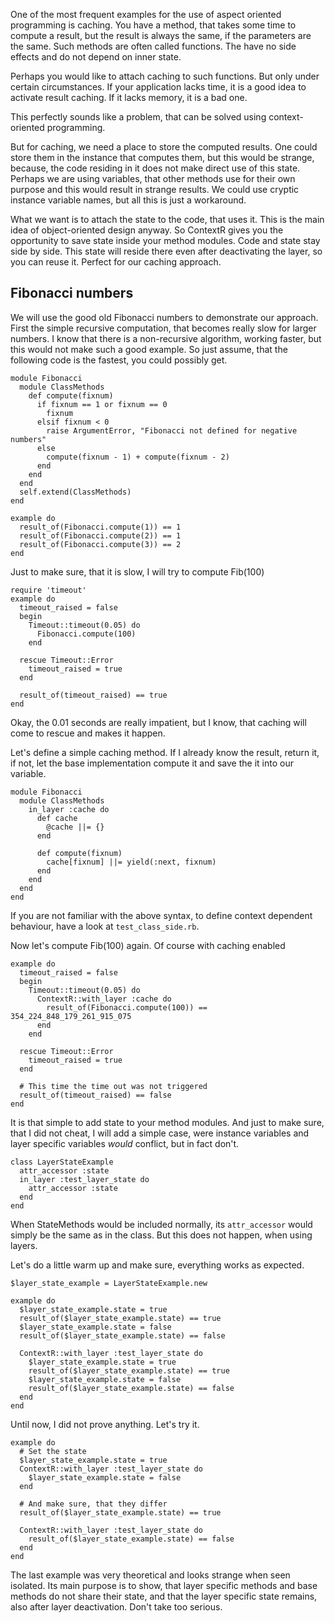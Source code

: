 One of the most frequent examples for the use of aspect oriented programming
is caching. You have a method, that takes some time to compute a result,
but the result is always the same, if the parameters are the same. Such
methods are often called functions. The have no side effects and do not depend
on inner state.

Perhaps you would like to attach caching to such functions. But only under
certain circumstances. If your application lacks time, it is a good idea to
activate result caching. If it lacks memory, it is a bad one.

This perfectly sounds like a problem, that can be solved using 
context-oriented programming.

But for caching, we need a place to store the computed results. One could
store them in the instance that computes them, but this would be strange,
because, the code residing in it does not make direct use of this state.
Perhaps we are using variables, that other methods use for their own
purpose and this would result in strange results. We could use cryptic 
instance variable names, but all this is just a workaround.

What we want is to attach the state to the code, that uses it. This is the
main idea of object-oriented design anyway. So ContextR gives you the 
opportunity to save state inside your method modules. Code and state stay
side by side. This state will reside there even after deactivating the
layer, so you can reuse it. Perfect for our caching approach.


Fibonacci numbers
-----------------

We will use the good old Fibonacci numbers to demonstrate our approach. First
the simple recursive computation, that becomes really slow for larger numbers.
I know that there is a non-recursive algorithm, working faster, but this 
would not make such a good example. So just assume, that the following
code is the fastest, you could possibly get.

    module Fibonacci
      module ClassMethods
        def compute(fixnum)
          if fixnum == 1 or fixnum == 0
            fixnum
          elsif fixnum < 0
            raise ArgumentError, "Fibonacci not defined for negative numbers"
          else
            compute(fixnum - 1) + compute(fixnum - 2)
          end
        end
      end
      self.extend(ClassMethods)
    end

    example do
      result_of(Fibonacci.compute(1)) == 1
      result_of(Fibonacci.compute(2)) == 1
      result_of(Fibonacci.compute(3)) == 2
    end

Just to make sure, that it is slow, I will try to compute Fib(100)

    require 'timeout'
    example do
      timeout_raised = false
      begin
        Timeout::timeout(0.05) do
          Fibonacci.compute(100)
        end

      rescue Timeout::Error
        timeout_raised = true
      end

      result_of(timeout_raised) == true
    end

Okay, the 0.01 seconds are really impatient, but I know, that caching will 
come to rescue and makes it happen.

Let's define a simple caching method. If I already know the result, return
it, if not, let the base implementation compute it and save the it into
our variable.

    module Fibonacci
      module ClassMethods
        in_layer :cache do
          def cache
            @cache ||= {}
          end

          def compute(fixnum)
            cache[fixnum] ||= yield(:next, fixnum)
          end
        end
      end
    end

If you are not familiar with the above syntax, to define context dependent 
behaviour, have a look at `test_class_side.rb`.

Now let's compute Fib(100) again. Of course with caching enabled

    example do
      timeout_raised = false
      begin
        Timeout::timeout(0.05) do
          ContextR::with_layer :cache do
            result_of(Fibonacci.compute(100)) == 354_224_848_179_261_915_075
          end
        end

      rescue Timeout::Error
        timeout_raised = true
      end

      # This time the time out was not triggered
      result_of(timeout_raised) == false 
    end

It is that simple to add state to your method modules. And just to make sure,
that I did not cheat, I will add a simple case, were instance variables and
layer specific variables _would_ conflict, but in fact don't.

    class LayerStateExample
      attr_accessor :state
      in_layer :test_layer_state do
        attr_accessor :state
      end
    end

When StateMethods would be included normally, its `attr_accessor` would simply
be the same as in the class. But this does not happen, when using layers.

Let's do a little warm up and make sure, everything works as expected.

    $layer_state_example = LayerStateExample.new

    example do
      $layer_state_example.state = true
      result_of($layer_state_example.state) == true
      $layer_state_example.state = false 
      result_of($layer_state_example.state) == false

      ContextR::with_layer :test_layer_state do
        $layer_state_example.state = true
        result_of($layer_state_example.state) == true
        $layer_state_example.state = false 
        result_of($layer_state_example.state) == false
      end
    end

Until now, I did not prove anything. Let's try it.

    example do
      # Set the state
      $layer_state_example.state = true
      ContextR::with_layer :test_layer_state do
        $layer_state_example.state = false 
      end

      # And make sure, that they differ
      result_of($layer_state_example.state) == true

      ContextR::with_layer :test_layer_state do
        result_of($layer_state_example.state) == false
      end
    end

The last example was very theoretical and looks strange when seen isolated.
Its main purpose is to show, that layer specific methods and base methods
do not share their state, and that the layer specific state remains, also
after layer deactivation. Don't take too serious.
